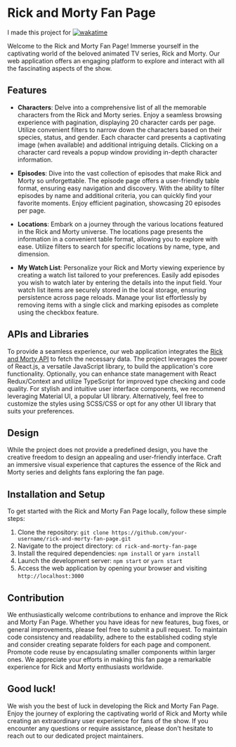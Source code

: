 # Rick and Morty Fan Page

I made this project for [![wakatime](https://wakatime.com/badge/user/36fc7641-7da0-41a7-8648-c61da8a226f7/project/8af8d430-3b3f-4942-be84-aa050d89f602.svg)](https://wakatime.com/badge/user/36fc7641-7da0-41a7-8648-c61da8a226f7/project/8af8d430-3b3f-4942-be84-aa050d89f602)

Welcome to the Rick and Morty Fan Page! Immerse yourself in the captivating world of the beloved animated TV series, Rick and Morty. Our web application offers an engaging platform to explore and interact with all the fascinating aspects of the show.

## Features

- **Characters**: Delve into a comprehensive list of all the memorable characters from the Rick and Morty series. Enjoy a seamless browsing experience with pagination, displaying 20 character cards per page. Utilize convenient filters to narrow down the characters based on their species, status, and gender. Each character card presents a captivating image (when available) and additional intriguing details. Clicking on a character card reveals a popup window providing in-depth character information.

- **Episodes**: Dive into the vast collection of episodes that make Rick and Morty so unforgettable. The episode page offers a user-friendly table format, ensuring easy navigation and discovery. With the ability to filter episodes by name and additional criteria, you can quickly find your favorite moments. Enjoy efficient pagination, showcasing 20 episodes per page.

- **Locations**: Embark on a journey through the various locations featured in the Rick and Morty universe. The locations page presents the information in a convenient table format, allowing you to explore with ease. Utilize filters to search for specific locations by name, type, and dimension.

- **My Watch List**: Personalize your Rick and Morty viewing experience by creating a watch list tailored to your preferences. Easily add episodes you wish to watch later by entering the details into the input field. Your watch list items are securely stored in the local storage, ensuring persistence across page reloads. Manage your list effortlessly by removing items with a single click and marking episodes as complete using the checkbox feature.

## APIs and Libraries

To provide a seamless experience, our web application integrates the [Rick and Morty API](https://rickandmortyapi.com/documentation/#introduction) to fetch the necessary data. The project leverages the power of React.js, a versatile JavaScript library, to build the application's core functionality. Optionally, you can enhance state management with React Redux/Context and utilize TypeScript for improved type checking and code quality. For stylish and intuitive user interface components, we recommend leveraging Material UI, a popular UI library. Alternatively, feel free to customize the styles using SCSS/CSS or opt for any other UI library that suits your preferences.

## Design

While the project does not provide a predefined design, you have the creative freedom to design an appealing and user-friendly interface. Craft an immersive visual experience that captures the essence of the Rick and Morty series and delights fans exploring the fan page.

## Installation and Setup

To get started with the Rick and Morty Fan Page locally, follow these simple steps:

1. Clone the repository: `git clone https://github.com/your-username/rick-and-morty-fan-page.git`
2. Navigate to the project directory: `cd rick-and-morty-fan-page`
3. Install the required dependencies: `npm install` or `yarn install`
4. Launch the development server: `npm start` or `yarn start`
5. Access the web application by opening your browser and visiting `http://localhost:3000`

## Contribution

We enthusiastically welcome contributions to enhance and improve the Rick and Morty Fan Page. Whether you have ideas for new features, bug fixes, or general improvements, please feel free to submit a pull request. To maintain code consistency and readability, adhere to the established coding style and consider creating separate folders for each page and component. Promote code reuse by encapsulating smaller components within larger ones. We appreciate your efforts in making this fan page a remarkable experience for Rick and Morty enthusiasts worldwide.

## Good luck!

We wish you the best of luck in developing the Rick and Morty Fan Page. Enjoy the journey of exploring the captivating world of Rick and Morty while creating an extraordinary user experience for fans of the show. If you encounter any questions or require assistance, please don't hesitate to reach out to our dedicated project maintainers.